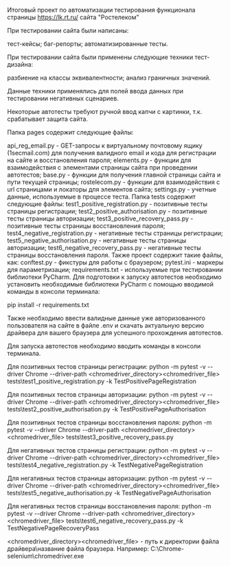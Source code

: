 Итоговый проект по автоматизации тестирования функционала страницы https://lk.rt.ru/ сайта "Ростелеком"

При тестировании сайта были написаны:

тест-кейсы;
баг-репорты;
автоматизированные тесты.

При тестировании сайта были применены следующие техники тест-дизайна:

разбиение на классы эквивалентности;
анализ граничных значений.

Данные техники применялись для полей ввода данных при тестировании негативных сценариев.

Некоторые автотесты требуют ручной ввод капчи с картинки, т.к. срабатывает защита сайта.

Папка pages содержит следующие файлы:

api_reg_email.py - GET-запросы к виртуальному почтовому ящику (1secmail.com) для получения валидного email и кода для регистрации на сайте и восстановления пароля;
elements.py - функции для взаимодействия с элементами страницы сайта при проведении автотестов;
base.py - функции для получения главной страницы сайта и пути текущей страницы;
rostelecom.py - функции для взаимодействия с url страницами и локаторы для элементов сайта;
settings.py - учетные данные, используемые в процессе теста.
Папка tests содержит следующие файлы:
test1_positive_registration.py - позитивные тесты страницы регистрации;
test2_positive_authorisation.py - позитивные тесты страницы авторизации;
test3_positive_recovery_pass.py - позитивные тесты страницы восстановления пароля;
test4_negative_registration.py - негативные тесты страницы регистрации;
test5_negative_authorisation.py - негативные тесты страницы авторизации;
test6_negative_recovery_pass.py - негативные тесты страницы восстановления пароля.
Также проект содержит такие файлы, как:
conftest.py - фикстуры для работы с браузером;
pytest.ini - маркеры для параметризации;
requirements.txt - используемые при тестировании библиотеки PyCharm.
Для подготовки к запуску автотестов необходимо установить необходимые библиотеки PyCharm с помощью вводимой команды в консоли терминала:


pip install -r requirements.txt


Также необходимо ввести валидные данные уже авторизованного пользователя на сайте в файле .env и скачать актуальную версию драйвера для вашего браузера для успешного прохождения автотестов.


Для запуска автотестов необходимо вводить команды в консоли терминала.


Для позитивных тестов страницы регистрации:
python -m pytest -v --driver Chrome --driver-path <chromedriver_directory>\<chromedriver_file> tests\test1_positive_registration.py -k TestPositivePageRegistration


Для позитивных тестов страницы авторизации:
python -m pytest -v --driver Chrome --driver-path <chromedriver_directory>\<chromedriver_file> tests\test2_positive_authorisation.py -k TestPositivePageAuthorisation

Для позитивных тестов страницы восстановления пароля:
python -m pytest -v --driver Chrome --driver-path <chromedriver_directory>\<chromedriver_file> tests\test3_positive_recovery_pass.py


Для негативных тестов страницы регистрации:
python -m pytest -v --driver Chrome --driver-path <chromedriver_directory>\<chromedriver_file> tests\test4_negative_registration.py -k TestNegativePageRegistration


Для негативных тестов страницы авторизации:
python -m pytest -v --driver Chrome --driver-path <chromedriver_directory>\<chromedriver_file> tests\test5_negative_authorisation.py -k TestNegativePageAuthorisation


Для негативных тестов страницы восстановления пароля:
python -m pytest -v --driver Chrome --driver-path <chromedriver_directory>\<chromedriver_file> tests\test6_negative_recovery_pass.py -k TestNegativePageRecoveryPass


<chromedriver_directory>\<chromedriver_file> - путь к директории файла драйвера\название файла браузера. Например: C:\Chrome-selenium\chromedriver.exe
